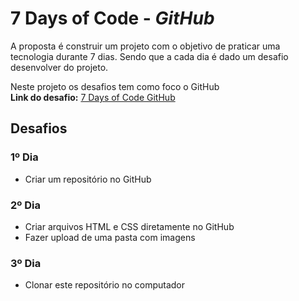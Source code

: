 # 7 Days of Code - *GitHub*  

A proposta é construir um projeto com o objetivo de praticar uma tecnologia durante 7 dias. Sendo que a cada dia é dado um desafio desenvolver do projeto. 

Neste projeto os desafios tem como foco o GitHub  
**Link do desafio:** [7 Days of Code GitHub](https://7daysofcode.io/matricula/github)

## Desafios

### 1º Dia
- Criar um repositório no GitHub

### 2º Dia
- Criar arquivos HTML e CSS diretamente no GitHub
- Fazer upload de uma pasta com imagens

### 3º Dia
- Clonar este repositório no computador
